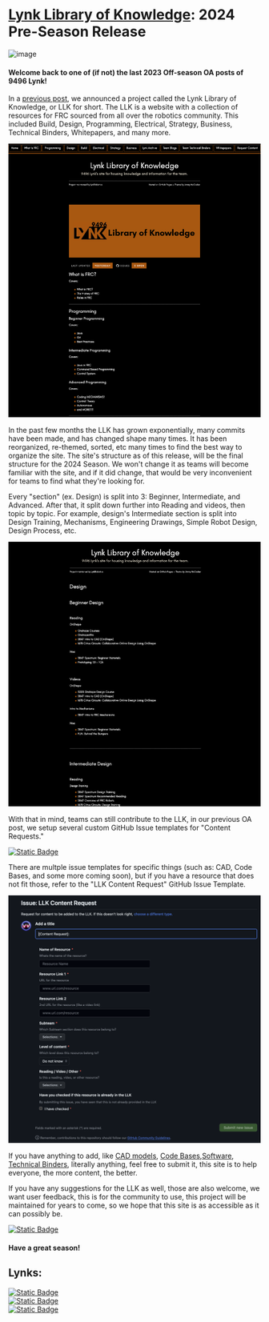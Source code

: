 # [Lynk Library of Knowledge](https://docs.lynkrobotics.org/): 2024 Pre-Season Release

![image](https://docs.lynkrobotics.org/imageAssets/image1.png)

#### Welcome back to one of (if not) the last 2023 Off-season OA posts of 9496 Lynk! 

In a [previous post](https://www.chiefdelphi.com/t/frc-9496-lynk-2024-build-thread-open-alliance/441524/8?u=jimmyy), we announced a project called the Lynk Library of Knowledge, or LLK for short. The LLK is a website with a collection of resources for FRC sourced from all over the robotics community. This included Build, Design, Programming, Electrical, Strategy, Business, Technical Binders, Whitepapers, and many more. 

![image](https://github.com/LynkRobotics/Lynk-Library-of-Knowledge/blob/main/imageAssets/llkFrontPage.png?raw=true)

In the past few months the LLK has grown exponentially, many commits have been made, and has changed shape many times. It has been reorganized, re-themed, sorted, etc many times to find the best way to organize the site. The site's structure as of this release, will be the final structure for the 2024 Season. We won't change it as teams will become familiar with the site, and if it did change, that would be very inconvenient for teams to find what they're looking for.

Every "section" (ex. Design) is split into 3: Beginner, Intermediate, and Advanced. After that, it split down further into Reading and videos, then topic by topic. For example, design's Intermediate section is split into Design Training, Mechanisms, Engineering Drawings, Simple Robot Design, Design Process, etc. 

![image](https://github.com/LynkRobotics/Lynk-Library-of-Knowledge/blob/main/imageAssets/llkDesignSection.png?raw=true)

With that in mind, teams can still contribute to the LLK, in our previous OA post, we setup several custom GitHub Issue templates for "Content Requests." 

[![Static Badge](https://img.shields.io/badge/LLK%3A_Content_Request-thing?style=for-the-badge&logo=githubactions&logoColor=000000&labelColor=bf5700&color=000000)](https://github.com/LynkRobotics/Lynk-Library-of-Knowledge/issues/new/choose)

There are multple issue templates for specific things (such as: CAD, Code Bases, and some more coming soon), but if you have a resource that does not fit those, refer to the "LLK Content Request" GitHub Issue Template. 

![image](https://github.com/LynkRobotics/Lynk-Library-of-Knowledge/blob/main/imageAssets/llkIssueForm.png?raw=true)

If you have anything to add, like [CAD models](https://docs.lynkrobotics.org/design/CAD/index.html), [Code Bases](https://docs.lynkrobotics.org/programming/codeBases.html),[Software](https://docs.lynkrobotics.org/programming/software.html), [Technical Binders](https://docs.lynkrobotics.org/technicalBinders/index.html), literally anything, feel free to submit it, this site is to help everyone, the more content, the better. 

If you have any suggestions for the LLK as well, those are also welcome, we want user feedback, this is for the community to use, this project will be maintained for years to come, so we hope that this site is as accessible as it can possibly be.

[![Static Badge](https://img.shields.io/badge/LLK%3A_Suggestion_Form-thing?style=for-the-badge&logo=githubactions&logoColor=000000&labelColor=bf5700&color=000000)](https://github.com/LynkRobotics/Lynk-Library-of-Knowledge/issues/new/choose)

#### Have a great season! 

## Lynks:
[![Static Badge](https://img.shields.io/badge/Lynk%20Library%20of%20Knowledge-LLK-NAN?style=for-the-badge&labelColor=bf5700&color=000000&link=docs.lynkrobotics.org)](https://docs.lynkrobotics.org/) <br>
[![Static Badge](https://img.shields.io/badge/LLK_GitHub_Repository-github?style=for-the-badge&logo=github&logoColor=000000&labelColor=bf5700&color=000000)](https://github.com/LynkRobotics/Lynk-Library-of-Knowledge) <br>
[![Static Badge](https://img.shields.io/badge/LLK%3A_Content_Request-thing?style=for-the-badge&logo=githubactions&logoColor=000000&labelColor=bf5700&color=000000)](https://github.com/LynkRobotics/Lynk-Library-of-Knowledge/issues/new/choose) <br>

